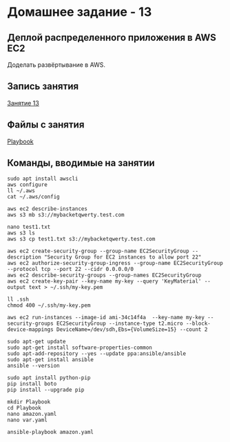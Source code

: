 # Домашнее задание - 13

## Деплой распределенного приложения в AWS EC2

Доделать развёртывание в AWS.

## Запись занятия

[Занятие 13](https://meet76231018.adobeconnect.com/p1d6798tdhjx/)

## Файлы с занятия

[Playbook](https://github.com/kovasorov/DevOpsCourse/tree/master/homework_13/Playbook)

## Команды, вводимые на занятии

```Shell
sudo apt install awscli
aws configure
ll ~/.aws
cat ~/.aws/config

aws ec2 describe-instances
aws s3 mb s3://mybacketqwerty.test.com

nano test1.txt
aws s3 ls
aws s3 cp test1.txt s3://mybacketqwerty.test.com

aws ec2 create-security-group --group-name EC2SecurityGroup --description "Security Group for EC2 instances to allow port 22"
aws ec2 authorize-security-group-ingress --group-name EC2SecurityGroup --protocol tcp --port 22 --cidr 0.0.0.0/0
aws ec2 describe-security-groups --group-names EC2SecurityGroup
aws ec2 create-key-pair --key-name my-key --query 'KeyMaterial' --output text > ~/.ssh/my-key.pem

ll .ssh
chmod 400 ~/.ssh/my-key.pem

aws ec2 run-instances --image-id ami-34c14f4a  --key-name my-key --security-groups EC2SecurityGroup --instance-type t2.micro --block-device-mappings DeviceName=/dev/sdh,Ebs={VolumeSize=15} --count 2

sudo apt-get update
sudo apt-get install software-properties-common
sudo apt-add-repository --yes --update ppa:ansible/ansible
sudo apt-get install ansible
ansible --version

sudo apt install python-pip
pip install boto
pip install --upgrade pip

mkdir Playbook
cd Playbook
nano amazon.yaml
nano var.yaml

ansible-playbook amazon.yaml
```